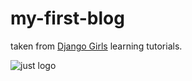 # my-first-blog
taken from [Django Girls](https://djangogirls.org/) learning tutorials.

![just logo](https://djangogirls.org/static/img/global/logo.png "Django Girls Logo")
